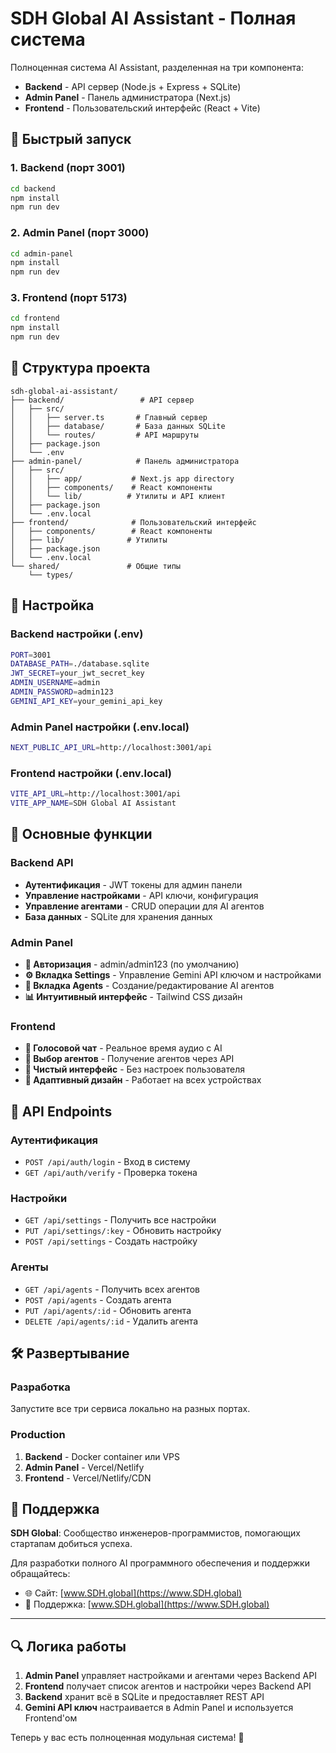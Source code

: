 # SDH Global AI Assistant - Полная система

Полноценная система AI Assistant, разделенная на три компонента:
- **Backend** - API сервер (Node.js + Express + SQLite)
- **Admin Panel** - Панель администратора (Next.js)  
- **Frontend** - Пользовательский интерфейс (React + Vite)

## 🚀 Быстрый запуск

### 1. Backend (порт 3001)
```bash
cd backend
npm install
npm run dev
```

### 2. Admin Panel (порт 3000)
```bash
cd admin-panel
npm install
npm run dev
```

### 3. Frontend (порт 5173)
```bash
cd frontend
npm install
npm run dev
```

## 📁 Структура проекта

```
sdh-global-ai-assistant/
├── backend/                 # API сервер
│   ├── src/
│   │   ├── server.ts       # Главный сервер
│   │   ├── database/       # База данных SQLite
│   │   └── routes/         # API маршруты
│   ├── package.json
│   └── .env
├── admin-panel/            # Панель администратора
│   ├── src/
│   │   ├── app/           # Next.js app directory
│   │   ├── components/    # React компоненты
│   │   └── lib/          # Утилиты и API клиент
│   ├── package.json
│   └── .env.local
├── frontend/              # Пользовательский интерфейс
│   ├── components/        # React компоненты
│   ├── lib/              # Утилиты
│   ├── package.json
│   └── .env.local
└── shared/               # Общие типы
    └── types/
```

## 🔧 Настройка

### Backend настройки (.env)
```bash
PORT=3001
DATABASE_PATH=./database.sqlite
JWT_SECRET=your_jwt_secret_key
ADMIN_USERNAME=admin
ADMIN_PASSWORD=admin123
GEMINI_API_KEY=your_gemini_api_key
```

### Admin Panel настройки (.env.local)
```bash
NEXT_PUBLIC_API_URL=http://localhost:3001/api
```

### Frontend настройки (.env.local)
```bash
VITE_API_URL=http://localhost:3001/api
VITE_APP_NAME=SDH Global AI Assistant
```

## 🎯 Основные функции

### Backend API
- **Аутентификация** - JWT токены для админ панели
- **Управление настройками** - API ключи, конфигурация
- **Управление агентами** - CRUD операции для AI агентов
- **База данных** - SQLite для хранения данных

### Admin Panel
- **🔐 Авторизация** - admin/admin123 (по умолчанию)
- **⚙️ Вкладка Settings** - Управление Gemini API ключом и настройками
- **🤖 Вкладка Agents** - Создание/редактирование AI агентов
- **📊 Интуитивный интерфейс** - Tailwind CSS дизайн

### Frontend  
- **🎤 Голосовой чат** - Реальное время аудио с AI
- **👥 Выбор агентов** - Получение агентов через API
- **🎨 Чистый интерфейс** - Без настроек пользователя
- **📱 Адаптивный дизайн** - Работает на всех устройствах

## 🔄 API Endpoints

### Аутентификация
- `POST /api/auth/login` - Вход в систему
- `GET /api/auth/verify` - Проверка токена

### Настройки  
- `GET /api/settings` - Получить все настройки
- `PUT /api/settings/:key` - Обновить настройку
- `POST /api/settings` - Создать настройку

### Агенты
- `GET /api/agents` - Получить всех агентов
- `POST /api/agents` - Создать агента
- `PUT /api/agents/:id` - Обновить агента
- `DELETE /api/agents/:id` - Удалить агента

## 🛠 Развертывание

### Разработка
Запустите все три сервиса локально на разных портах.

### Production
1. **Backend** - Docker container или VPS
2. **Admin Panel** - Vercel/Netlify
3. **Frontend** - Vercel/Netlify/CDN

## 📧 Поддержка

**SDH Global**: Сообщество инженеров-программистов, помогающих стартапам добиться успеха.

Для разработки полного AI программного обеспечения и поддержки обращайтесь:
- 🌐 Сайт: [www.SDH.global](https://www.SDH.global)
- 📧 Поддержка: [www.SDH.global](https://www.SDH.global)

---

## 🔍 Логика работы

1. **Admin Panel** управляет настройками и агентами через Backend API
2. **Frontend** получает список агентов и настройки через Backend API  
3. **Backend** хранит всё в SQLite и предоставляет REST API
4. **Gemini API ключ** настраивается в Admin Panel и используется Frontend'ом

Теперь у вас есть полноценная модульная система! 🎉
